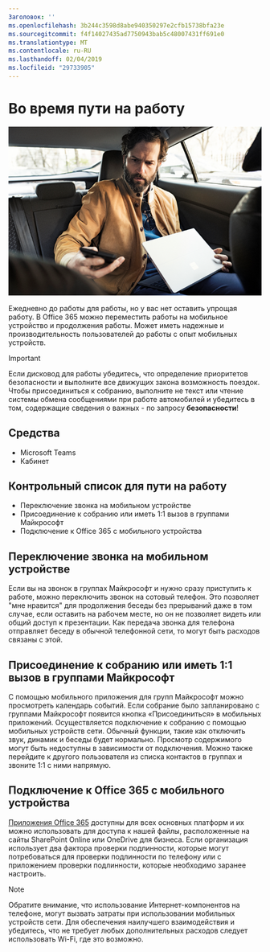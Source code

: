 ```yaml
---
Заголовок: ''
ms.openlocfilehash: 3b244c3598d8abe940350297e2cfb15738bfa23e
ms.sourcegitcommit: f4f14027435ad7750943bab5c48007431ff691e0
ms.translationtype: MT
ms.contentlocale: ru-RU
ms.lasthandoff: 02/04/2019
ms.locfileid: "29733905"
---
```

# <a name="during-your-commute"></a>Во время пути на работу

![До работы visual](media/ditl_commute.png)

Ежедневно до работы для работы, но у вас нет оставить упрощая работу. В Office 365 можно переместить работы на мобильное устройство и продолжения работы.  Может иметь надежные и производительность пользователей до работы с опыт мобильных устройств.  

> [!IMPORTANT]
> Если дисковод для работы убедитесь, что определение приоритетов безопасности и выполните все движущих закона возможность поездок. Чтобы присоединиться к собранию, выполните не текст или чтение системы обмена сообщениями при работе автомобилей и убедитесь в том, содержащие сведения о важных - по запросу **безопасности**!


## <a name="tools"></a>Средства
- Microsoft Teams
- Кабинет 

## <a name="checklist-for-your-commute"></a>Контрольный список для пути на работу
- Переключение звонка на мобильном устройстве
- Присоединение к собранию или иметь 1:1 вызов в группами Майкрософт
- Подключение к Office 365 с мобильного устройства
 
## <a name="transfer-a-call-to-your-mobile-device"></a>Переключение звонка на мобильном устройстве
Если вы на звонок в группах Майкрософт и нужно сразу приступить к работе, можно переключить звонок на сотовый телефон. Это позволяет "мне нравится" для продолжения беседы без прерываний даже в том случае, если оставить на рабочем месте, но он не позволяет видеть или общий доступ к презентации. Как передача звонка для телефона отправляет беседу в обычной телефонной сети, то могут быть расходов связаны с этой.

## <a name="join-a-meeting-or-have-a-11-call-in-microsoft-teams"></a>Присоединение к собранию или иметь 1:1 вызов в группами Майкрософт
С помощью мобильного приложения для групп Майкрософт можно просмотреть календарь событий.  Если собрание было запланировано с группами Майкрософт появится кнопка «Присоединиться» в мобильных приложений. Осуществляется подключение к собранию с помощью мобильных устройств сети.  Обычный функции, такие как отключить звук, динамик и беседы будет нормально.  Просмотр содержимого могут быть недоступны в зависимости от подключения. Можно также перейдите к другого пользователя из списка контактов в группах и звоните 1:1 с ними напрямую. 

## <a name="connect-to-office-365-from-your-mobile-device"></a>Подключение к Office 365 с мобильного устройства
[Приложения Office 365](https://support.office.com/en-us/article/set-up-office-apps-and-email-on-a-mobile-device-7dabb6cb-0046-40b6-81fe-767e0b1f014f?ui=en-US&rs=en-US&ad=US) доступны для всех основных платформ и их можно использовать для доступа к нашей файлы, расположенные на сайты SharePoint Online или OneDrive для бизнеса. Если организация использует два фактора проверки подлинности, которые могут потребоваться для проверки подлинности по телефону или с приложением проверки подлинности, которые необходимо заранее настроить.  

> [!NOTE]
> Обратите внимание, что использование Интернет-компонентов на телефоне, могут вызвать затраты при использовании мобильных устройств сети. Для обеспечения наилучшего взаимодействия и убедитесь, что не требует любых дополнительных расходов следует использовать Wi-Fi, где это возможно.